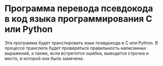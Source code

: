 # Программа перевода псевдокода в код языка программирования C или Python

Эта программа будет транслировать язык псевдокода в C или Python. В процессе транслита будет проверяться 
правильность написанных выражений, а также, если встретится ошибка, выводится строчка и место, в которой 
она была замечена.
